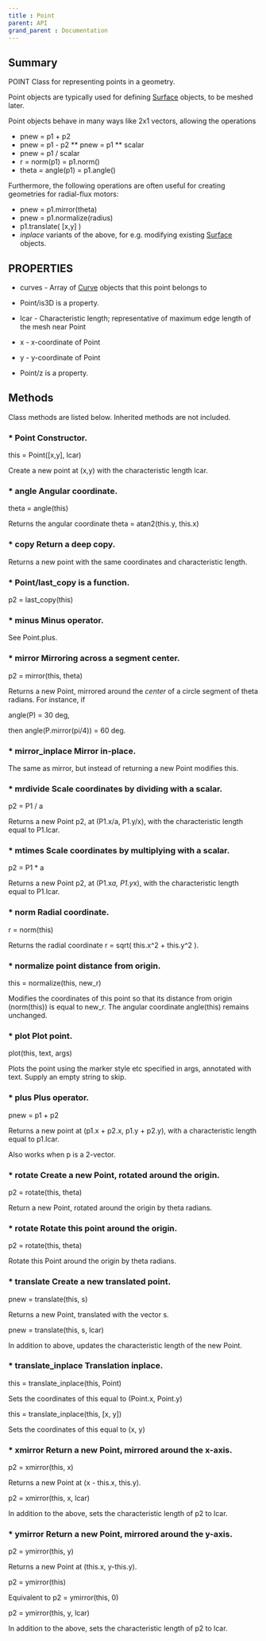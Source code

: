 ```yaml
---
title : Point
parent: API
grand_parent : Documentation
---
```

## Summary
POINT Class for representing points in a geometry.

Point objects are typically used for defining [Surface](Surface.html) objects, to be
meshed later.

Point objects behave in many ways like 2x1 vectors, allowing the
operations

* pnew = p1 + p2
* pnew = p1 - p2
** pnew = p1 **  scalar
* pnew = p1 / scalar
* r = norm(p1) = p1.norm()
* theta = angle(p1) = p1.angle()

Furthermore, the following operations are often useful for creating
geometries for radial-flux motors:

* pnew = p1.mirror(theta)
* pnew = p1.normalize(radius)
* p1.translate( [x,y] )
* *inplace*  variants of the above, for e.g. modifying existing
[Surface](Surface.html) objects.
## PROPERTIES
* curves - Array of [Curve](Curve.html) objects that this point belongs to

* Point/is3D is a property.

* lcar - Characteristic length; representative of maximum edge length of the mesh near Point

* x - x-coordinate of Point

* y - y-coordinate of Point

* Point/z is a property.

## Methods
Class methods are listed below. Inherited methods are not included.
### * Point Constructor.

this = Point([x,y], lcar)

Create a new point at (x,y) with the characteristic
length lcar.

### * angle Angular coordinate.

theta = angle(this)

Returns the angular coordinate theta = atan2(this.y,
this.x)

### * copy Return a deep copy.

Returns a new point with the same coordinates and
characteristic length.

### * Point/last_copy is a function.
p2 = last_copy(this)

### * minus Minus operator.

See Point.plus.

### * mirror Mirroring across a segment center.

p2 = mirror(this, theta)

Returns a new Point, mirrored around the *center*  of a
circle segment of theta radians. For instance, if

angle(P) = 30 deg,

then angle(P.mirror(pi/4)) = 60 deg.

### * mirror_inplace Mirror in-place.

The same as mirror, but instead of returning a new Point
modifies this.

### * mrdivide Scale coordinates by dividing with a scalar.

p2 = P1 / a

Returns a new Point p2, at (P1.x/a, P1.y/x), with the
characteristic length equal to P1.lcar.

### * mtimes Scale coordinates by multiplying with a scalar.

p2 = P1 * a

Returns a new Point p2, at (P1.x*a, P1.y*x), with the
characteristic length equal to P1.lcar.

### * norm Radial coordinate.

r = norm(this)

Returns the radial coordinate r = sqrt( this.x^2 + this.y^2
).

### * normalize point distance from origin.

this = normalize(this, new_r)

Modifies the coordinates of this point so that its distance
from origin (norm(this)) is equal to new_r. The angular
coordinate angle(this) remains unchanged.

### * plot Plot point.

plot(this, text, args)

Plots the point using the marker style etc specified in
args, annotated with text. Supply an empty string to skip.

### * plus Plus operator.

pnew = p1 + p2

Returns a new point at (p1.x + p2.x, p1.y + p2.y), with a
characteristic length equal to p1.lcar.

Also works when p is a 2-vector.

### * rotate Create a new Point, rotated around the origin.

p2 = rotate(this, theta)

Return a new Point, rotated around the origin by theta
radians.

### * rotate Rotate this point around the origin.

p2 = rotate(this, theta)

Rotate this Point around the origin by theta
radians.

### * translate Create a new translated point.

pnew = translate(this, s)

Returns a new Point, translated with the vector s.

pnew = translate(this, s, lcar)

In addition to above, updates the characteristic length of
the new Point.

### * translate_inplace Translation inplace.

this = translate_inplace(this, Point)

Sets the coordinates of this equal to (Point.x, Point.y)

this = translate_inplace(this, [x, y])

Sets the coordinates of this equal to (x, y)

### * xmirror Return a new Point, mirrored around the x-axis.

p2 = xmirror(this, x)

Returns a new Point at (x - this.x, this.y).

p2 = xmirror(this, x, lcar)

In addition to the above, sets the characteristic length of
p2 to lcar.

### * ymirror Return a new Point, mirrored around the y-axis.

p2 = ymirror(this, y)

Returns a new Point at (this.x, y-this.y).

p2 = ymirror(this)

Equivalent to p2 = ymirror(this, 0)

p2 = ymirror(this, y, lcar)

In addition to the above, sets the characteristic length of
p2 to lcar.


